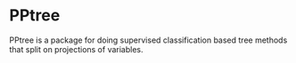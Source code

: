PPtree
======

PPtree is a package for doing supervised classification based tree methods that split on projections of variables.
